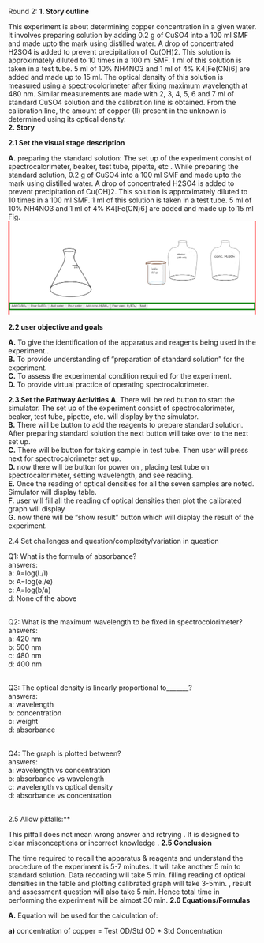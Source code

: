 Round 2:
**1. Story outline**

This experiment is about determining copper concentration in a given water. It involves preparing solution by adding 0.2 g of CuSO4 into a 100 ml SMF and made upto the mark using distilled water. A drop of concentrated H2SO4 is added to prevent precipitation of Cu(OH)2. This solution is approximately diluted to 10 times in a 100 ml SMF. 1 ml of this solution is taken in a test tube. 5 ml of 10% NH4NO3 and 1 ml of 4% K4[Fe(CN)6] are added and made up to 15 ml. The optical density of this solution is measured using a spectrocolorimeter after fixing maximum wavelength at 480 nm. Similar measurements are made with 2, 3, 4, 5, 6 and 7 ml of standard CuSO4 solution and the calibration line is obtained. From the calibration line, the amount of copper (II) present in the unknown is determined using its optical density. 
</b> <br>
**2. Story**

 **2.1 Set the visual stage description**

**A.** preparing the standard solution:
The set up of the experiment consist of spectrocalorimeter, beaker, test tube, pipette, etc .
While preparing the standard solution, 0.2 g of CuSO4 into a 100 ml SMF and made upto the mark using distilled water. A drop of concentrated H2SO4 is added to prevent precipitation of Cu(OH)2. This solution is approximately diluted to 10 times in a 100 ml SMF. 1 ml of this solution is taken in a test tube. 5 ml of 10% NH4NO3 and 1 ml of 4% K4[Fe(CN)6] are added and made up to 15 ml
Fig.<img src="1.png" alt="start">  


**2.2 user objective and goals**

 **A.** To give the identification of  the apparatus and reagents being used in the experiment..<br>
 **B.** To provide understanding of “preparation of standard solution” for the experiment.<br>
 **C.** To assess the experimental condition required for the experiment.<br>
 **D.** To provide virtual practice of operating spectrocalorimeter.</b> <br>

**2.3 Set the Pathway Activities**
**A.** There will be red button to start the simulator. The set up of the experiment consist of spectrocalorimeter, beaker, test tube, pipette, etc. will display by the simulator.<br>
**B.** There will be button to add the reagents to prepare standard solution. After preparing standard solution the next button will take over to the next set up.<br>
**C.** There will be button for taking sample in test tube. Then user will press next for spectrocalorimeter set up.<br>
**D.** now there will be button for power on , placing test tube on spectrocalorimeter, setting wavelength, and see reading.<br>
**E.** Once the reading of optical densities for all the seven samples are noted. Simulator will display table.<br>
**F.** user will fill all the reading of optical densities then plot the calibrated graph will display <br>
**G.** now there will be “show result” button which will display the result of the experiment.</b> <br>
<p>2.4 Set challenges and question/complexity/variation in question</p>
<p>Q1:  What is the formula of absorbance?<br>  
      answers:<br> 
        a:  A=log(I./I)  <br>               
        b:  A=log(e./e) <br>              
        c:  A=log(b/a)  <br>              
        d:  None of the above<br><br></p>                   
      
    

   <p>Q2: What is the maximum wavelength to be fixed in spectrocolorimeter? <br> 
      answers: <br>
        a:  420 nm  <br>                
        b:  500 nm <br>                 
        c:  480 nm <br>                 
        d:  400 nm <br><br></p>
        
  
       
  <p>Q3:  The optical density is linearly proportional to_______? <br>
      answers: <br>
        a:  wavelength  <br>                
        b:  concentration<br>                  
        c:  weight  <br>             
        d:  absorbance  <br><br>  </p>
      
        
   <p> Q4:  The graph is plotted between? <br>
      answers: <br>
        a:  wavelength vs concentration <br>               
        b:  absorbance vs wavelength   <br>               
        c:  wavelength vs optical density  <br>              
        d:  absorbance vs concentration<br> <br> </p> 
      
   
   
  2.5 Allow pitfalls:**

This pitfall does not mean wrong answer and retrying . It is designed to clear misconceptions or incorrect knowledge .
**2.5 Conclusion**

The time required to recall the apparatus & reagents and understand the procedure of the experiment is 5-7 minutes. It will take another 5 min to standard solution. Data recording will take 5 min. filling reading of optical densities in the table and plotting calibrated graph will take 3-5min. , result and assessment question will also take 5 min. Hence total time in performing the experiment will be almost 30 min.
**2.6 Equations/Formulas**

**A.** Equation will be used for the calculation of:

**a)**  concentration of copper = Test OD/Std OD * Std Concentration

